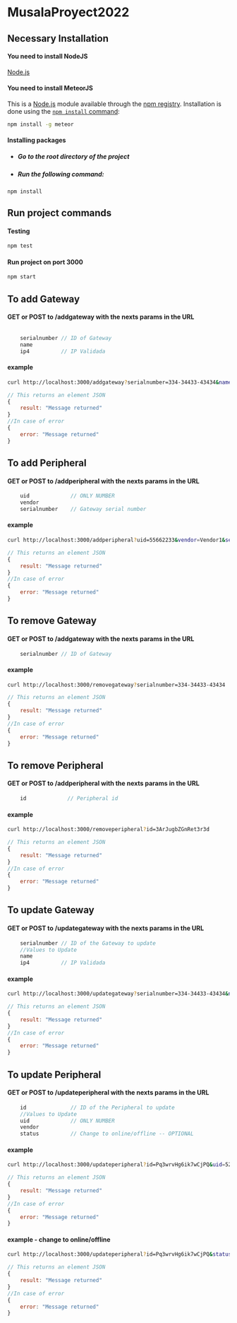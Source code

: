 # MusalaProyect2022


## Necessary Installation
#### You need to install NodeJS
[Node.js](https://nodejs.org/en/)

#### You need to install MeteorJS 
This is a [Node.js](https://nodejs.org/en/) module available through the
[npm registry](https://www.npmjs.com/). Installation is done using the
[`npm install` command](https://docs.npmjs.com/getting-started/installing-npm-packages-locally):
```bash
npm install -g meteor
```
#### Installing packages

- #####  Go to the root directory of the project
- #####  Run the following command: 
`npm install`



## Run project commands
#### Testing
```bash
npm test
```
#### Run project on port 3000
```bash
npm start
```

## To add Gateway
#### GET or POST to /addgateway with the nexts params in the URL
```js

    serialnumber // ID of Gateway
    name 
    ip4          // IP Validada

```
#### example
```bash
curl http://localhost:3000/addgateway?serialnumber=334-34433-43434&name=Gateway1&ip4=192.168.1.1
```
```js
// This returns an element JSON
{
    result: "Message returned"
}
//In case of error
{
    error: "Message returned"
}
```

## To add Peripheral
#### GET or POST to /addperipheral with the nexts params in the URL
```js
    uid             // ONLY NUMBER
    vendor
    serialnumber    // Gateway serial number
```
#### example
```bash
curl http://localhost:3000/addperipheral?uid=55662233&vendor=Vendor1&serialnumber=334-34433-43434
```
```js
// This returns an element JSON
{
    result: "Message returned"
}
//In case of error
{
    error: "Message returned"
}
```

## To remove Gateway
#### GET or POST to /addgateway with the nexts params in the URL
```js
    serialnumber // ID of Gateway
```
#### example
```bash
curl http://localhost:3000/removegateway?serialnumber=334-34433-43434
```
```js
// This returns an element JSON
{
    result: "Message returned"
}
//In case of error
{
    error: "Message returned"
}
```

## To remove Peripheral
#### GET or POST to /addperipheral with the nexts params in the URL
```js
    id             // Peripheral id
```
#### example
```bash
curl http://localhost:3000/removeperipheral?id=3ArJugbZGnRet3r3d
```
```js
// This returns an element JSON
{
    result: "Message returned"
}
//In case of error
{
    error: "Message returned"
}
```

## To update Gateway
#### GET or POST to /updategateway with the nexts params in the URL
```js
    serialnumber // ID of the Gateway to update
    //Values ​​to Update
    name
    ip4          // IP Validada
```
#### example
```bash
curl http://localhost:3000/updategateway?serialnumber=334-34433-43434&name=Gateway1&ip4=192.168.1.1
```
```js
// This returns an element JSON
{
    result: "Message returned"
}
//In case of error
{
    error: "Message returned"
}
```

## To update Peripheral
#### GET or POST to /updateperipheral with the nexts params in the URL
```js
    id              // ID of the Peripheral to update
    //Values ​​to Update
    uid             // ONLY NUMBER
    vendor
    status          // Change to online/offline -- OPTIONAL
```
#### example
```bash
curl http://localhost:3000/updateperipheral?id=Pq3wrvHg6ik7wCjPQ&uid=52277888788&vendor=Vendor1
```
```js
// This returns an element JSON
{
    result: "Message returned"
}
//In case of error
{
    error: "Message returned"
}
```
#### example - change to online/offline
```bash
curl http://localhost:3000/updateperipheral?id=Pq3wrvHg6ik7wCjPQ&status=${online/offline}
```
```js
// This returns an element JSON
{
    result: "Message returned"
}
//In case of error
{
    error: "Message returned"
}
```